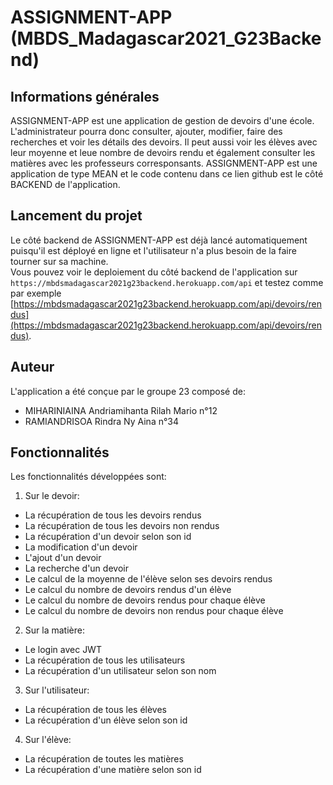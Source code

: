 # ASSIGNMENT-APP (MBDS_Madagascar2021_G23Backend)

## Informations générales   
ASSIGNMENT-APP est une application de gestion de devoirs d'une école.
L'administrateur pourra donc consulter, ajouter, modifier, faire des recherches et voir les détails des devoirs.
Il peut aussi voir les élèves avec leur moyenne et leue nombre de devoirs rendu et également consulter les matières avec les professeurs corresponsants.
ASSIGNMENT-APP est une application de type MEAN et le code contenu dans ce lien github est le côté BACKEND de l'application.

## Lancement du projet    
Le côté backend de ASSIGNMENT-APP est déjà lancé automatiquement puisqu'il est déployé en ligne et l'utilisateur n'a plus besoin de la faire tourner sur sa machine.    
Vous pouvez voir le deploiement du côté backend de l'application sur `https://mbdsmadagascar2021g23backend.herokuapp.com/api` et testez comme par exemple [https://mbdsmadagascar2021g23backend.herokuapp.com/api/devoirs/rendus](https://mbdsmadagascar2021g23backend.herokuapp.com/api/devoirs/rendus).

## Auteur    
L'application a été conçue par le groupe 23 composé de:
- MIHARINIAINA Andriamihanta Rilah Mario    n°12  
- RAMIANDRISOA Rindra Ny Aina               n°34

## Fonctionnalités    
Les fonctionnalités développées sont:  
1. Sur le devoir:
- La récupération de tous les devoirs rendus 
- La récupération de tous les devoirs non rendus 
- La récupération d'un devoir selon son id
- La modification d'un devoir
- L'ajout d'un devoir
- La recherche d'un devoir
- Le calcul de la moyenne de l'élève selon ses devoirs rendus
- Le calcul du nombre de devoirs rendus d'un élève
- Le calcul du nombre de devoirs rendus pour chaque élève 
- Le calcul du nombre de devoirs non rendus pour chaque élève 
2. Sur la matière:  
- Le login avec JWT
- La récupération de tous les utilisateurs
- La récupération d'un utilisateur selon son nom
3. Sur l'utilisateur:  
- La récupération de tous les élèves
- La récupération d'un élève selon son id
4. Sur l'élève:  
- La récupération de toutes les matières
- La récupération d'une matière selon son id